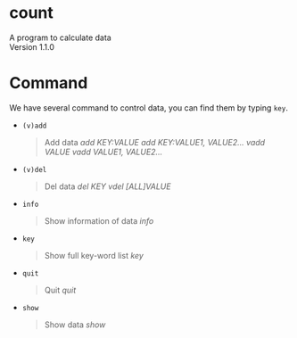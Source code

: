 # count
  A program to calculate data<br>
  Version 1.1.0

# Command
  We have several command to control data, you can find them by typing `key`.
  * `(v)add`
    >Add data
    *add KEY:VALUE*
    *add KEY:VALUE1, VALUE2...*
    *vadd VALUE*
    *vadd VALUE1, VALUE2...*
  * `(v)del`
    >Del data
    *del KEY*
    *vdel [ALL]VALUE*
  * `info`
    >Show information of data
    *info*
  * `key`
    >Show full key-word list
    *key*
  * `quit`
    >Quit
    *quit*
  * `show`
    >Show data
    *show*
